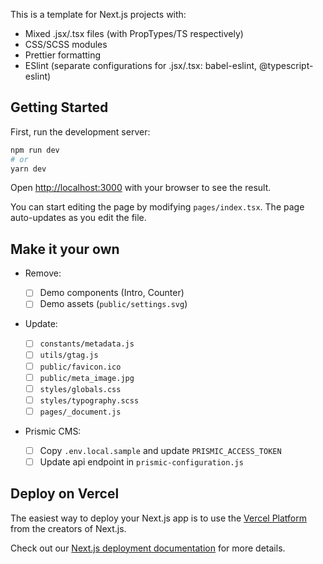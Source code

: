 This is a template for Next.js projects with:

- Mixed .jsx/.tsx files (with PropTypes/TS respectively)
- CSS/SCSS modules
- Prettier formatting
- ESlint (separate configurations for .jsx/.tsx: babel-eslint, @typescript-eslint)

## Getting Started

First, run the development server:

```bash
npm run dev
# or
yarn dev
```

Open [http://localhost:3000](http://localhost:3000) with your browser to see the result.

You can start editing the page by modifying `pages/index.tsx`. The page auto-updates as you edit the file.

## Make it your own

- Remove:

  - [ ] Demo components (Intro, Counter)
  - [ ] Demo assets (`public/settings.svg`)

- Update:

  - [ ] `constants/metadata.js`
  - [ ] `utils/gtag.js`
  - [ ] `public/favicon.ico`
  - [ ] `public/meta_image.jpg`
  - [ ] `styles/globals.css`
  - [ ] `styles/typography.scss`
  - [ ] `pages/_document.js`

- Prismic CMS:

  - [ ] Copy `.env.local.sample` and update `PRISMIC_ACCESS_TOKEN`
  - [ ] Update api endpoint in `prismic-configuration.js`

## Deploy on Vercel

The easiest way to deploy your Next.js app is to use the [Vercel Platform](https://vercel.com/import?utm_medium=default-template&filter=next.js&utm_source=create-next-app&utm_campaign=create-next-app-readme) from the creators of Next.js.

Check out our [Next.js deployment documentation](https://nextjs.org/docs/deployment) for more details.

